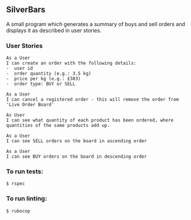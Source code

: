 ## SilverBars
A small program which generates a summary of buys and sell orders and displays it as described in user stories.
### User Stories
```
As a User
I can create an order with the following details:
-  user id
-  order quantity (e.g.: 3.5 kg)
-  price per kg (e.g.: £303)
-  order type: BUY or SELL
```

```
As a User
I can cancel a registered order - this will remove the order from 'Live Order Board'
```

```
As User
I can see what quantity of each product has been ordered, where quantities of the same products add up.
```

```
As a User
I can see SELL orders on the board in ascending order

```

```
As a User
I can see BUY orders on the board in descending order

```

### To run tests:

```
$ rspec
```

### To run linting:

```
$ rubocop
```
